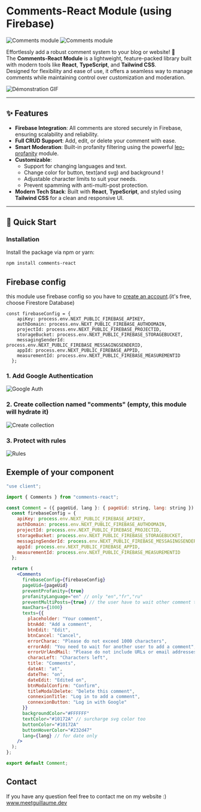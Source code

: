 # Comments-React Module (using Firebase)

![Comments module](https://images.prismic.io/lecodeurnormandv2/Z46p5pbqstJ99p0h_Captured%E2%80%99e%CC%81cran2025-01-20a%CC%8020.51.29.png?auto=format,compress "Comments module")
![Comments module](https://images.prismic.io/lecodeurnormandv2/Z46p5pbqstJ99p0g_Captured%E2%80%99e%CC%81cran2025-01-20a%CC%8020.50.39.png?auto=format,compress "Comments module")

Effortlessly add a robust comment system to your blog or website! 🚀  
The **Comments-React Module** is a lightweight, feature-packed library built with modern tools like **React**, **TypeScript**, and **Tailwind CSS**.  
Designed for flexibility and ease of use, it offers a seamless way to manage comments while maintaining control over customization and moderation.

![Démonstration GIF](https://images.prismic.io/lecodeurnormandv2/Z46ylpbqstJ99p4T_comments-react-1-.gif?auto=format,compress)

---

## ✨ Features

- **Firebase Integration**: All comments are stored securely in Firebase, ensuring scalability and reliability.
- **Full CRUD Support**: Add, edit, or delete your comment with ease.
- **Smart Moderation**: Built-in profanity filtering using the powerful [leo-profanity](https://www.npmjs.com/package/leo-profanity) module.
- **Customizable**:
  - Support for changing languages and text.
  - Change color for button, text(and svg) and background !
  - Adjustable character limits to suit your needs.
  - Prevent spamming with anti-multi-post protection.
- **Modern Tech Stack**: Built with **React**, **TypeScript**, and styled using **Tailwind CSS** for a clean and responsive UI.

---

## 🚀 Quick Start

### Installation

Install the package via npm or yarn:

```bash
npm install comments-react
```

## Firebase config

this module use firebase config so you have to [create an account](https://firebase.google.com/products/firestore).(it's free, choose Firestore Database)

```
const firebaseConfig = {
    apiKey: process.env.NEXT_PUBLIC_FIREBASE_APIKEY,
    authDomain: process.env.NEXT_PUBLIC_FIREBASE_AUTHDOMAIN,
    projectId: process.env.NEXT_PUBLIC_FIREBASE_PROJECTID,
    storageBucket: process.env.NEXT_PUBLIC_FIREBASE_STORAGEBUCKET,
    messagingSenderId: process.env.NEXT_PUBLIC_FIREBASE_MESSAGINGSENDERID,
    appId: process.env.NEXT_PUBLIC_FIREBASE_APPID,
    measurementId: process.env.NEXT_PUBLIC_FIREBASE_MEASUREMENTID
  };
```

### 1. Add Google Authentication

![Google Auth](https://images.prismic.io/lecodeurnormandv2/Z444dJbqstJ99obX_Captured%E2%80%99e%CC%81cran2025-01-20a%CC%8012.48.40.png?auto=format,compress "Google Auth")

### 2. Create collection named "comments" (empty, this module will hydrate it)

![Create collection](https://images.prismic.io/lecodeurnormandv2/Z444dZbqstJ99obY_Captured%E2%80%99e%CC%81cran2025-01-20a%CC%8012.48.59.png?auto=format,compress "Create collection")

### 3. Protect with rules

![Rules](https://images.prismic.io/lecodeurnormandv2/Z445_ZbqstJ99ob7_Captured%E2%80%99e%CC%81cran2025-01-20a%CC%8012.56.28.png?auto=format,compress "Rules")

## Exemple of your component

```jsx
"use client";

import { Comments } from "comments-react";

const Comment = ({ pageUid, lang }: { pageUid: string, lang: string }) => {
  const firebaseConfig = {
    apiKey: process.env.NEXT_PUBLIC_FIREBASE_APIKEY,
    authDomain: process.env.NEXT_PUBLIC_FIREBASE_AUTHDOMAIN,
    projectId: process.env.NEXT_PUBLIC_FIREBASE_PROJECTID,
    storageBucket: process.env.NEXT_PUBLIC_FIREBASE_STORAGEBUCKET,
    messagingSenderId: process.env.NEXT_PUBLIC_FIREBASE_MESSAGINGSENDERID,
    appId: process.env.NEXT_PUBLIC_FIREBASE_APPID,
    measurementId: process.env.NEXT_PUBLIC_FIREBASE_MEASUREMENTID
  };

  return (
    <Comments
      firebaseConfig={firebaseConfig}
      pageUid={pageUid}
      preventProfanity={true}
      profanityLanguage="en" // only "en","fr","ru"
      preventMultiPosts={true} // the user have to wait other comment to post again
      maxChars={1000}
      texts={{
        placeholder: "Your comment",
        btnAdd: "Add a comment",
        btnEdit: "Edit",
        btnCancel: "Cancel",
        errorCharac: "Please do not exceed 1000 characters",
        errorAdd: "You need to wait for another user to add a comment",
        errorUrlAndMail: "Please do not include URLs or email addresses",
        characLeft: "Characters left",
        title: "Comments",
        dateAt: "at",
        dateThe: "on",
        dateEdit: "Edited on",
        btnModalConfirm: "Confirm",
        titleModalDelete: "Delete this comment",
        connexionTitle: "Log in to add a comment",
        connexionButton: "Log in with Google"
      }}
      backgroundColor="#FFFFFF"
      textColor="#10172A" // surcharge svg color too
      buttonColor="#10172A"
      buttonHoverColor="#232d47"
      lang={lang} // for date only
    />
  );
};

export default Comment;
```

## Contact

If you have any question feel free to contact me on my website :)
www.meetguillaume.dev
